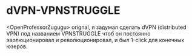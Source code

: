 # dVPN-VPNSTRUGGLE
 &lt;OpenProfessorZugugu> orignal, я задумал сделать dVPN (distributed VPN) под названием VPNSTRUGGLE чтоб он постоянно эволюционировал и революционировал, и был 1-click для конечных юзеров.
